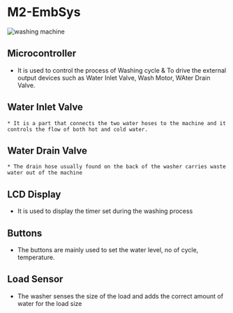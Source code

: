 # M2-EmbSys

![washing machine](https://user-images.githubusercontent.com/98897973/154857873-59082830-e660-4595-ab7f-5df5660baa8a.png)


##  Microcontroller
   * It is used to control the process of Washing cycle & To drive the external output devices such as Water Inlet Valve, Wash Motor, WAter Drain Valve.

##  Water Inlet Valve 
    * It is a part that connects the two water hoses to the machine and it controls the flow of both hot and cold water.

##  Water Drain Valve
    * The drain hose usually found on the back of the washer carries waste water out of the machine

## LCD Display
   * It is used to display the timer set during the washing process

## Buttons 
   * The buttons are mainly used to set the water level, no of cycle, temperature.

## Load Sensor
   * The washer senses the size of the load and adds the correct amount of water for the load size
